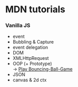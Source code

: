 # MDN tutorials

### Vanilla JS
 - event
 - Bubbling & Capture
 - event delegation
 - DOM
 - XMLHttpRequest
 - OOP (+ Prototype) 
   <br>
   -> <a href="https://1wooseok.github.io/MDN/oop/bouncing-balls/index.html">Play Bouncing-Ball-Game</a>
 - JSON
 - canvas & 2d ctx

